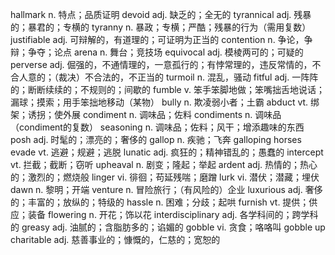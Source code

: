hallmark     n. 特点；品质证明
devoid       adj. 缺乏的；全无的
tyrannical   adj. 残暴的；暴君的；专横的  tyranny n. 暴政；专横；严酷；残暴的行为（需用复数）
justifiable  adj. 可辩解的，有道理的；可证明为正当的
contention   n. 争论，争辩；争夺；论点
arena        n. 舞台；竞技场
equivocal    adj. 模棱两可的；可疑的
perverse     adj. 倔强的，不通情理的，一意孤行的；有悖常理的，违反常情的，不合人意的；（裁决）不合法的，不正当的
turmoil      n. 混乱，骚动
fitful       adj. 一阵阵的；断断续续的；不规则的；间歇的
fumble       v. 笨手笨脚地做；笨嘴拙舌地说话；漏球；摸索；用手笨拙地移动（某物）
bully        n. 欺凌弱小者；土霸
abduct       vt. 绑架；诱拐；使外展
condiment    n. 调味品；佐料   condiments  n. 调味品（condiment的复数） seasoning n. 调味品；佐料；风干；增添趣味的东西
posh         adj. 时髦的；漂亮的；奢侈的
gallop       n. 疾驰；飞奔    galloping horses
evade        vt. 逃避；规避；逃脱
lunatic      adj. 疯狂的；精神错乱的；愚蠢的
intercept    vt. 拦截；截断；窃听
upheaval     n. 剧变；隆起；举起
ardent       adj. 热情的；热心的；激烈的；燃烧般
linger       vi. 徘徊；苟延残喘；磨蹭
lurk         vi. 潜伏；潜藏；埋伏
dawn         n. 黎明；开端
venture      n. 冒险旅行；（有风险的）企业
luxurious    adj. 奢侈的；丰富的；放纵的；特级的
hassle       n. 困难；分歧；起哄
furnish      vt. 提供；供应；装备
flowering    n. 开花；饰以花
interdisciplinary  adj. 各学科间的；跨学科的
greasy       adj. 油腻的；含脂肪多的；谄媚的
gobble       vi. 贪食；咯咯叫   gobble up
charitable   adj. 慈善事业的；慷慨的，仁慈的；宽恕的